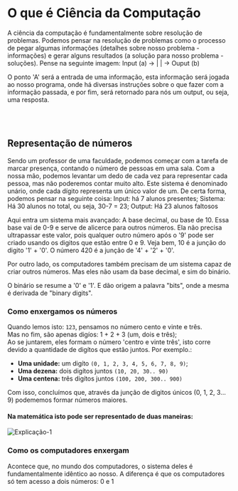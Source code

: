 # O que é Ciência da Computação
A ciência da computação é fundamentalmente sobre resolução de problemas.
Podemos pensar na resolução de problemas como o processo de pegar algumas informações (detalhes sobre nosso problema - informações) e gerar alguns resultados (a solução para nosso problema - soluções). 
Pense na seguinte imagem: 
Input (a) -> | | -> Ouput (b)

O ponto 'A' será a entrada de uma informação, esta informação será jogada ao nosso programa, onde
há diversas instruções sobre o que fazer com a informação passada, e por fim, será retornado para nós um output, ou seja, uma resposta.

</br>
</br>


## Representação de números
Sendo um professor de uma faculdade, podemos começar com a tarefa de marcar presença, contando o número de pessoas em uma sala. Com a nossa mão, podemos levantar um dedo de cada vez para representar cada pessoa, mas não poderemos contar muito alto. Este sistema é denominado unário, onde cada dígito representa um único valor de um.
De certa forma, podemos pensar na seguinte coisa:
Input: há 7 alunos presentes;
Sistema: Há 30 alunos no total, ou seja, 30-7 = 23;
Output: Há 23 alunos faltosos  


Aqui entra um sistema mais avançado: A base decimal, ou base de 10. Essa base vai de 0-9 e serve de alicerce para outros números. Ela não precisa ultrapassar este valor, pois
qualquer outro número após o '9' pode ser criado usando os digitos que estão entre 0 e 9.
Veja bem, 10 é a junção do digito '1' + '0'. O número 420 é a junção de '4' + '2' + '0'. 

Por outro lado, os computadores também precisam de um sistema capaz de criar outros números.
Mas eles não usam da base decimal, e sim do binário.

O binário se resume a '0' e '1'.
E dão origem a palavra "bits", onde a mesma é derivada de "binary digits".



### Como enxergamos os números
Quando lemos isto: `123`, pensamos no número cento e vinte e três. </br> Mas no fim, são apenas digíos: 1 + 2 + 3 (um, dois e três); </br> 
Ao se juntarem, eles formam o número 'centro e vinte três', isto corre devido a quantidade
de digítos que estão juntos. 
Por exemplo.: 
- __Uma unidade:__ um digíto `(0, 1, 2, 3, 4, 5, 6, 7, 8, 9)`;
- __Uma dezena:__ dois digítos juntos `(10, 20, 30.. 90)`
- __Uma centena:__ três digítos juntos `(100, 200, 300.. 900)` 

Com isso, concluímos que, através da junção de digitos únicos (0, 1, 2, 3... 9) podememos formar
números maiores.

#### Na matemática isto pode ser representado de duas maneiras: 

![Explicação-1](https://github.com/FireguiQueen/CC50/assets/98475125/cc43c2df-c7c0-4d91-bd86-b6047e0e4a91)


### Como os computadores enxergam
Acontece que, no mundo dos computadores, o sistema deles é fundamentalmente idêntico ao nosso.
A diferença é que os computadores só tem acesso a dois números: 0 e 1






